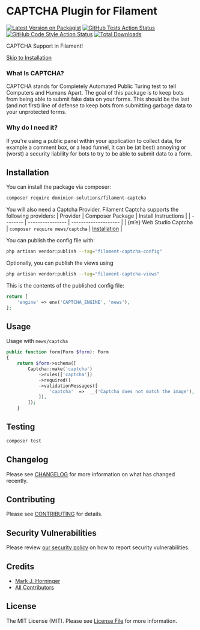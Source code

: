 # CAPTCHA Plugin for Filament

[![Latest Version on Packagist](https://img.shields.io/packagist/v/dominion-solutions/filament-captcha.svg?style=flat-square)](https://packagist.org/packages/dominion-solutions/filament-captcha)
[![GitHub Tests Action Status](https://img.shields.io/github/actions/workflow/status/dominion-solutions/filament-captcha/run-tests.yml?branch=main&label=tests&style=flat-square)](https://github.com/dominion-solutions/filament-captcha/actions?query=workflow%3Arun-tests+branch%3Amain)
[![GitHub Code Style Action Status](https://img.shields.io/github/actions/workflow/status/dominion-solutions/filament-captcha/fix-php-code-style-issues.yml?branch=main&label=code%20style&style=flat-square)](https://github.com/dominion-solutions/filament-captcha/actions?query=workflow%3A"Fix+PHP+code+style+issues"+branch%3Amain)
[![Total Downloads](https://img.shields.io/packagist/dt/dominion-solutions/filament-captcha.svg?style=flat-square)](https://packagist.org/packages/dominion-solutions/filament-captcha)


CAPTCHA Support in Filament!

[Skip to Installation](#installation)

### What Is CAPTCHA?
CAPTCHA stands for Completely Automated Public Turing test to tell Computers and Humans Apart.  The goal of this package is to keep bots from being able to submit fake data on your forms.  This should be the last (and not first) line of defense to keep bots from submitting garbage data to your unprotected forms.

### Why do I need it?
If you're using a public panel within your application to collect data, for example a comment box, or a lead funnel, it can be (at best) annoying or (worst) a security liability for bots to try to be able to submit data to a form.


## Installation

You can install the package via composer:
```bash
composer require dominion-solutions/filament-captcha
```
You will also need a Captcha Provider.  Filament Captcha supports the following providers:
| Provider | Composer Package | Install Instructions |
| -------- | ---------------- | -------------------- |
| {m’e} Web Studio Captcha | `composer require mews/captcha` | [Installation](https://github.com/mewebstudio/captcha?tab=readme-ov-file#installation) |


You can publish the config file with:

```bash
php artisan vendor:publish --tag="filament-captcha-config"
```

Optionally, you can publish the views using

```bash
php artisan vendor:publish --tag="filament-captcha-views"
```

This is the contents of the published config file:
```php
return [
    'engine' => env('CAPTCHA_ENGINE', 'mews'),
];
```

## Usage
Usage with `mews/captcha`
```php
public function form(Form $form): Form
{
    return $form->schema([
        Captcha::make('captcha')
            ->rules(['captcha'])
            ->required()
            ->validationMessages([
                'captcha'  =>  __('Captcha does not match the image'),
            ]),
        ]);
    }
```

## Testing

```bash
composer test
```

## Changelog

Please see [CHANGELOG](CHANGELOG.md) for more information on what has changed recently.

## Contributing

Please see [CONTRIBUTING](.github/CONTRIBUTING.md) for details.

## Security Vulnerabilities

Please review [our security policy](../../security/policy) on how to report security vulnerabilities.

## Credits

- [Mark J. Horninger](https://github.com/dominion-solutions)
- [All Contributors](../../contributors)

## License

The MIT License (MIT). Please see [License File](LICENSE.md) for more information.
